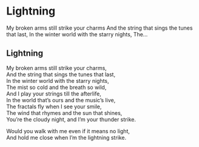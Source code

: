 # Lightning

My broken arms still strike your charms And the string that sings the tunes that last, In the winter world with the starry nights, The…

## Lightning <a id="c71a"></a>

My broken arms still strike your charms,  
And the string that sings the tunes that last,  
In the winter world with the starry nights,  
The mist so cold and the breath so wild,  
And I play your strings till the afterlife,  
In the world that’s ours and the music’s live,  
The fractals fly when I see your smile,  
The wind that rhymes and the sun that shines,  
You’re the cloudy night, and I’m your thunder strike.

Would you walk with me even if it means no light,  
And hold me close when I’m the lightning strike.

